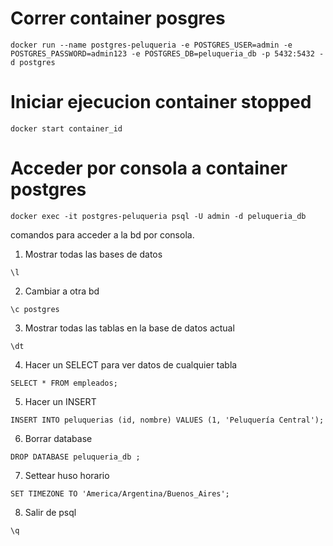 
# Correr container posgres
```
docker run --name postgres-peluqueria -e POSTGRES_USER=admin -e POSTGRES_PASSWORD=admin123 -e POSTGRES_DB=peluqueria_db -p 5432:5432 -d postgres
```

# Iniciar ejecucion container stopped
```
docker start container_id
```

# Acceder por consola a container postgres 
```
docker exec -it postgres-peluqueria psql -U admin -d peluqueria_db 
```

comandos para acceder a la bd por consola.

1. Mostrar todas las bases de datos
```
\l
```

2. Cambiar a otra bd
```
\c postgres
```

3. Mostrar todas las tablas en la base de datos actual
```
\dt
```

4. Hacer un SELECT para ver datos de cualquier tabla
```
SELECT * FROM empleados;
```

5. Hacer un INSERT
```
INSERT INTO peluquerias (id, nombre) VALUES (1, 'Peluquería Central');
```

6. Borrar database
```
DROP DATABASE peluqueria_db ;
```

7. Settear huso horario
```
SET TIMEZONE TO 'America/Argentina/Buenos_Aires';
```

8. Salir de psql
```
\q
```